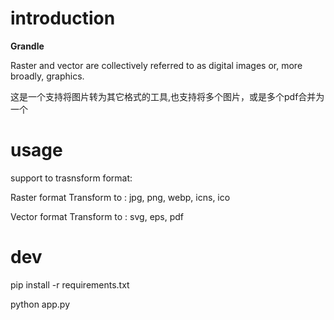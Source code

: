 # introduction

**Grandle**

Raster and vector are collectively referred to as digital images or, more broadly, graphics.

这是一个支持将图片转为其它格式的工具,也支持将多个图片，或是多个pdf合并为一个

# usage

support to trasnsform format:

Raster format Transform to : jpg, png, webp, icns, ico

Vector format Transform to : svg, eps, pdf



# dev

pip install -r requirements.txt 

python app.py

